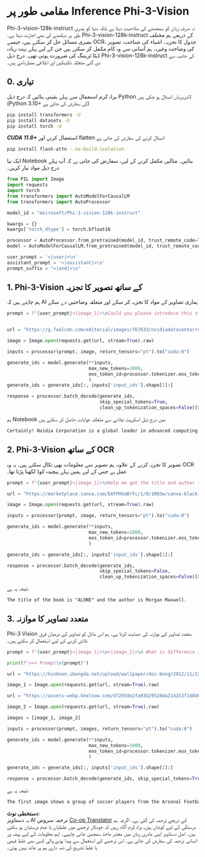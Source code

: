 <!--
CO_OP_TRANSLATOR_METADATA:
{
  "original_hash": "110bee6270dad2ebf506d90a30b46dde",
  "translation_date": "2025-07-16T21:36:17+00:00",
  "source_file": "md/01.Introduction/03/Vision_Inference.md",
  "language_code": "ur"
}
-->
# **مقامی طور پر Inference Phi-3-Vision**

Phi-3-vision-128k-instruct نہ صرف زبان کو سمجھنے کی صلاحیت دیتا ہے بلکہ دنیا کو بصری طور پر دیکھنے کی بھی اجازت دیتا ہے۔ Phi-3-vision-128k-instruct کے ذریعے ہم مختلف بصری مسائل حل کر سکتے ہیں، جیسے OCR، جدول کا تجزیہ، اشیاء کی شناخت، تصویر کی وضاحت وغیرہ۔ ہم آسانی سے وہ کام مکمل کر سکتے ہیں جن کے لیے پہلے بہت زیادہ ڈیٹا ٹریننگ کی ضرورت ہوتی تھی۔ درج ذیل Phi-3-vision-128k-instruct کی جانب سے دی گئی متعلقہ تکنیکیں اور اطلاقی منظرنامے ہیں۔

## **0. تیاری**

براہ کرم استعمال سے پہلے یقینی بنائیں کہ درج ذیل Python لائبریریاں انسٹال ہو چکی ہیں (Python 3.10+ کی سفارش کی جاتی ہے)

```bash
pip install transformers -U
pip install datasets -U
pip install torch -U
```

***CUDA 11.6+*** استعمال کرنے اور flatten انسٹال کرنے کی سفارش کی جاتی ہے

```bash
pip install flash-attn --no-build-isolation
```

ایک نیا Notebook بنائیں۔ مثالیں مکمل کرنے کے لیے، سفارش کی جاتی ہے کہ آپ پہلے درج ذیل مواد تیار کریں۔

```python
from PIL import Image
import requests
import torch
from transformers import AutoModelForCausalLM
from transformers import AutoProcessor

model_id = "microsoft/Phi-3-vision-128k-instruct"

kwargs = {}
kwargs['torch_dtype'] = torch.bfloat16

processor = AutoProcessor.from_pretrained(model_id, trust_remote_code=True)
model = AutoModelForCausalLM.from_pretrained(model_id, trust_remote_code=True, torch_dtype="auto").cuda()

user_prompt = '<|user|>\n'
assistant_prompt = '<|assistant|>\n'
prompt_suffix = "<|end|>\n"
```

## **1. Phi-3-Vision کے ساتھ تصویر کا تجزیہ**

ہم چاہتے ہیں کہ AI ہماری تصاویر کے مواد کا تجزیہ کر سکے اور متعلقہ وضاحتیں دے سکے

```python
prompt = f"{user_prompt}<|image_1|>\nCould you please introduce this stock to me?{prompt_suffix}{assistant_prompt}"


url = "https://g.foolcdn.com/editorial/images/767633/nvidiadatacenterrevenuefy2017tofy2024.png"

image = Image.open(requests.get(url, stream=True).raw)

inputs = processor(prompt, image, return_tensors="pt").to("cuda:0")

generate_ids = model.generate(**inputs, 
                              max_new_tokens=1000,
                              eos_token_id=processor.tokenizer.eos_token_id,
                              )
generate_ids = generate_ids[:, inputs['input_ids'].shape[1]:]

response = processor.batch_decode(generate_ids, 
                                  skip_special_tokens=True, 
                                  clean_up_tokenization_spaces=False)[0]
```

ہم Notebook میں درج ذیل اسکرپٹ چلانے سے متعلقہ جوابات حاصل کر سکتے ہیں

```txt
Certainly! Nvidia Corporation is a global leader in advanced computing and artificial intelligence (AI). The company designs and develops graphics processing units (GPUs), which are specialized hardware accelerators used to process and render images and video. Nvidia's GPUs are widely used in professional visualization, data centers, and gaming. The company also provides software and services to enhance the capabilities of its GPUs. Nvidia's innovative technologies have applications in various industries, including automotive, healthcare, and entertainment. The company's stock is publicly traded and can be found on major stock exchanges.
```

## **2. Phi-3-Vision کے ساتھ OCR**

تصویر کا تجزیہ کرنے کے علاوہ، ہم تصویر سے معلومات بھی نکال سکتے ہیں۔ یہ وہ OCR عمل ہے جس کے لیے ہمیں پہلے پیچیدہ کوڈ لکھنا پڑتا تھا۔

```python
prompt = f"{user_prompt}<|image_1|>\nHelp me get the title and author information of this book?{prompt_suffix}{assistant_prompt}"

url = "https://marketplace.canva.com/EAFPHUaBrFc/1/0/1003w/canva-black-and-white-modern-alone-story-book-cover-QHBKwQnsgzs.jpg"

image = Image.open(requests.get(url, stream=True).raw)

inputs = processor(prompt, image, return_tensors="pt").to("cuda:0")

generate_ids = model.generate(**inputs, 
                              max_new_tokens=1000,
                              eos_token_id=processor.tokenizer.eos_token_id,
                              )

generate_ids = generate_ids[:, inputs['input_ids'].shape[1]:]

response = processor.batch_decode(generate_ids, 
                                  skip_special_tokens=False, 
                                  clean_up_tokenization_spaces=False)[0]

```

نتیجہ یہ ہے

```txt
The title of the book is "ALONE" and the author is Morgan Maxwell.
```

## **3. متعدد تصاویر کا موازنہ**

Phi-3 Vision متعدد تصاویر کے موازنہ کی حمایت کرتا ہے۔ ہم اس ماڈل کو تصاویر کے درمیان فرق تلاش کرنے کے لیے استعمال کر سکتے ہیں۔

```python
prompt = f"{user_prompt}<|image_1|>\n<|image_2|>\n What is difference in this two images?{prompt_suffix}{assistant_prompt}"

print(f">>> Prompt\n{prompt}")

url = "https://hinhnen.ibongda.net/upload/wallpaper/doi-bong/2012/11/22/arsenal-wallpaper-free.jpg"

image_1 = Image.open(requests.get(url, stream=True).raw)

url = "https://assets-webp.khelnow.com/d7293de2fa93b29528da214253f1d8d0/news/uploads/2021/07/Arsenal-1024x576.jpg.webp"

image_2 = Image.open(requests.get(url, stream=True).raw)

images = [image_1, image_2]

inputs = processor(prompt, images, return_tensors="pt").to("cuda:0")

generate_ids = model.generate(**inputs, 
                              max_new_tokens=1000,
                              eos_token_id=processor.tokenizer.eos_token_id,
                              )

generate_ids = generate_ids[:, inputs['input_ids'].shape[1]:]

response = processor.batch_decode(generate_ids, skip_special_tokens=True, clean_up_tokenization_spaces=False)[0]
```

نتیجہ یہ ہے

```txt
The first image shows a group of soccer players from the Arsenal Football Club posing for a team photo with their trophies, while the second image shows a group of soccer players from the Arsenal Football Club celebrating a victory with a large crowd of fans in the background. The difference between the two images is the context in which the photos were taken, with the first image focusing on the team and their trophies, and the second image capturing a moment of celebration and victory.
```

**دستخطی نوٹ**:  
یہ دستاویز AI ترجمہ سروس [Co-op Translator](https://github.com/Azure/co-op-translator) کے ذریعے ترجمہ کی گئی ہے۔ اگرچہ ہم درستگی کے لیے کوشاں ہیں، براہ کرم آگاہ رہیں کہ خودکار ترجمے میں غلطیاں یا عدم درستیاں ہو سکتی ہیں۔ اصل دستاویز اپنی مادری زبان میں معتبر ماخذ سمجھی جانی چاہیے۔ اہم معلومات کے لیے پیشہ ور انسانی ترجمہ کی سفارش کی جاتی ہے۔ اس ترجمے کے استعمال سے پیدا ہونے والی کسی بھی غلط فہمی یا غلط تشریح کی ذمہ داری ہم پر عائد نہیں ہوتی۔